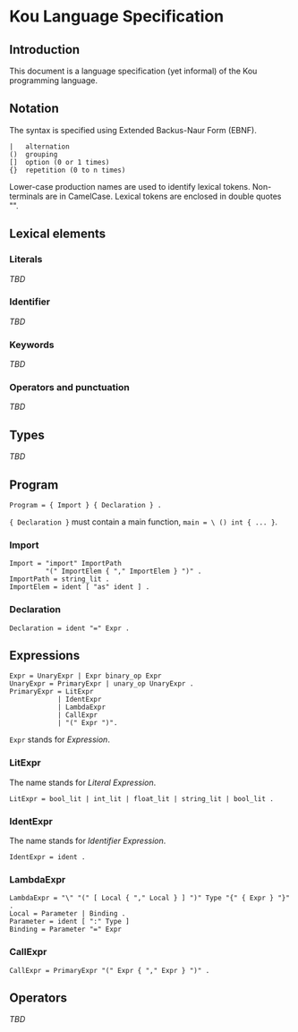 # Kou Language Specification

## Introduction

This document is a language specification (yet informal) of the Kou programming
language.

## Notation

The syntax is specified using Extended Backus-Naur Form (EBNF).

```
|   alternation
()  grouping
[]  option (0 or 1 times)
{}  repetition (0 to n times)
```

Lower-case production names are used to identify lexical tokens. Non-terminals
are in CamelCase. Lexical tokens are enclosed in double quotes "".

## Lexical elements

### Literals

*TBD*

### Identifier

*TBD*

### Keywords

*TBD*

### Operators and punctuation

*TBD*

## Types

*TBD*

## Program

```
Program = { Import } { Declaration } .
```

`{ Declaration }` must contain a main function, `main = \ () int { ... }`.

### Import

```
Import = "import" ImportPath
         "(" ImportElem { "," ImportElem } ")" .
ImportPath = string_lit .
ImportElem = ident [ "as" ident ] .
```

### Declaration

```
Declaration = ident "=" Expr .
```

## Expressions

```
Expr = UnaryExpr | Expr binary_op Expr
UnaryExpr = PrimaryExpr | unary_op UnaryExpr .
PrimaryExpr = LitExpr
            | IdentExpr
            | LambdaExpr
            | CallExpr
            | "(" Expr ")".
```

`Expr` stands for *Expression*.

### LitExpr

The name stands for *Literal Expression*.

```
LitExpr = bool_lit | int_lit | float_lit | string_lit | bool_lit .
```

### IdentExpr

The name stands for *Identifier Expression*.

```
IdentExpr = ident .
```

### LambdaExpr

```
LambdaExpr = "\" "(" [ Local { "," Local } ] ")" Type "{" { Expr } "}" .
Local = Parameter | Binding .
Parameter = ident [ ":" Type ]
Binding = Parameter "=" Expr
```

### CallExpr

```
CallExpr = PrimaryExpr "(" Expr { "," Expr } ")" .
```

## Operators

*TBD*
